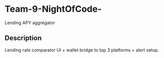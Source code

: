 # Team-9-NightOfCode-
Lending APY aggregator

## Description
Lending rate comparator UI + wallet bridge to top 3 platforms + alert setup.
